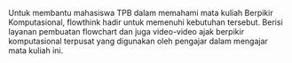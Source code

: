 Untuk membantu mahasiswa TPB dalam memahami mata kuliah Berpikir Komputasional, flowthink hadir untuk memenuhi kebutuhan tersebut. Berisi layanan pembuatan flowchart dan juga video-video ajak berpikir komputasional terpusat yang digunakan oleh pengajar dalam mengajar mata kuliah ini.
